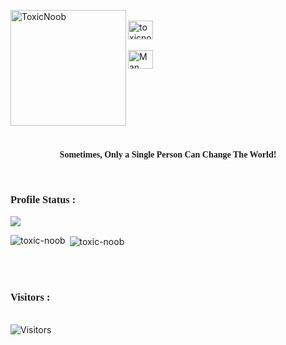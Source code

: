 <link href='https://fonts.googleapis.com/css?family=Aldrich' rel='stylesheet'>

<div>

<a href="https://github.com/Toxic-Noob"> <img src="https://avatars.githubusercontent.com/u/84739872?v=4" alt="ToxicNoob" height="185" width="185" align="left"></a>
<br>
<a href="https://facebook.com/ToxicNoobOfficial"><img align="center" src="https://raw.githubusercontent.com/rahuldkjain/github-profile-readme-generator/master/src/images/icons/Social/facebook.svg" alt="toxicnoobofficial" height="30" width="40"></a>
<br><br>
<a href="https://youtube.com/channel/UCuN9AbKCOgO7jTN0PToXNJA" target="blank"><img align="center" src="https://raw.githubusercontent.com/rahuldkjain/github-profile-readme-generator/master/src/images/icons/Social/youtube.svg" alt="Man Vs Tech" height="30" width="40" /></a>

</div>
<br><br><br><br><br><br>
<b><p style="font-family:'Aldrich'; " align="center">Sometimes, Only a Single Person Can Change The World!</p></b>
<br>
<h3><p style="font-family:'Aldrich'; ">Profile Status :</p></h3>

<img align="center" src="https://metrics.lecoq.io/toxic-noob">

<p><img align="left" src="https://github-readme-stats.vercel.app/api/top-langs?username=toxic-noob&show_icons=true&locale=en&layout=compact&theme=dark" alt="toxic-noob" /></p>

<p>&nbsp;<img align="center" src="https://github-readme-stats.vercel.app/api?username=toxic-noob&show_icons=true&locale=en&theme=dark" alt="toxic-noob" /></p>

<br><br>
<h3><p style="font-family:'Aldrich'; ">Visitors :</p></h3>
<br>
<img src="https://profile-counter.glitch.me/Toxic-Noob/count.svg" alt="Visitors">

